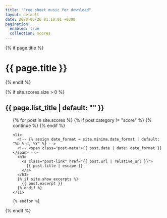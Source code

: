 ```yaml
---
title: "Free sheet music for download"
layout: default
date: 2020-06-26 01:10:01 +0300
pagination:
  enabled: true
  collection: scores
---
```


{% if page.title %}

<h1 class="page-heading">{{ page.title }}</h1>
{% endif %}

{% if site.scores.size > 0 %}

  <h2 class="post-list-heading">{{ page.list_title | default: "" }}</h2>
  <ul class="post-list">
    {% for post in site.scores %}
    {% if post.category != "score" %}
      {% continue %}
    {% endif %}

    <li>
      <!-- {% assign date_format = site.minima.date_format | default: "%b %-d, %Y" %} -->
      <!-- <span class="post-meta">{{ post.date | date: date_format }}</span> -->
      <h3>
        <a class="post-link" href="{{ post.url | relative_url }}">
          {{ post.title | escape }}
        </a>
      </h3>
      {% if site.show_excerpts %}
        {{ post.excerpt }}
      {% endif %}
    </li>

    {% endfor %}

  </ul>
  {% endif %}
